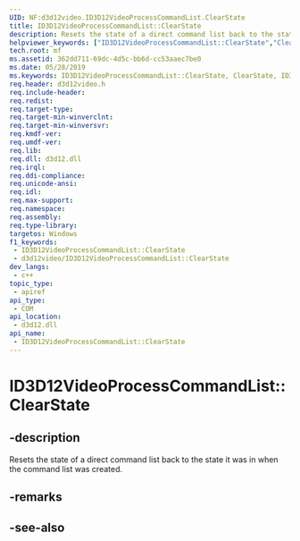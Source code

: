 ```yaml
---
UID: NF:d3d12video.ID3D12VideoProcessCommandList.ClearState
title: ID3D12VideoProcessCommandList::ClearState
description: Resets the state of a direct command list back to the state it was in when the command list was created.
helpviewer_keywords: ["ID3D12VideoProcessCommandList::ClearState","ClearState","ID3D12VideoProcessCommandList.ClearState","ID3D12VideoProcessCommandList::ClearState","ID3D12VideoProcessCommandList.ClearState"]
tech.root: mf
ms.assetid: 362dd711-69dc-4d5c-bb6d-cc53aaec7be0
ms.date: 05/28/2019
ms.keywords: ID3D12VideoProcessCommandList::ClearState, ClearState, ID3D12VideoProcessCommandList.ClearState, ID3D12VideoProcessCommandList::ClearState, ID3D12VideoProcessCommandList.ClearState
req.header: d3d12video.h
req.include-header: 
req.redist: 
req.target-type: 
req.target-min-winverclnt: 
req.target-min-winversvr: 
req.kmdf-ver: 
req.umdf-ver: 
req.lib: 
req.dll: d3d12.dll
req.irql: 
req.ddi-compliance: 
req.unicode-ansi: 
req.idl: 
req.max-support: 
req.namespace: 
req.assembly: 
req.type-library: 
targetos: Windows
f1_keywords:
 - ID3D12VideoProcessCommandList::ClearState
 - d3d12video/ID3D12VideoProcessCommandList::ClearState
dev_langs:
 - c++
topic_type:
 - apiref
api_type:
 - COM
api_location:
 - d3d12.dll
api_name:
 - ID3D12VideoProcessCommandList::ClearState
---
```


# ID3D12VideoProcessCommandList::ClearState


## -description

Resets the state of a direct command list back to the state it was in when the command list was created.



## -remarks

## -see-also

